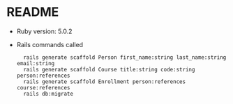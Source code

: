 # README

* Ruby version: 5.0.2

* Rails commands called

        rails generate scaffold Person first_name:string last_name:string email:string
        rails generate scaffold Course title:string code:string person:references
        rails generate scaffold Enrollment person:references course:references
        rails db:migrate
